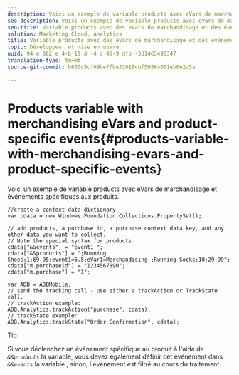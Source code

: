 ```yaml
---
description: Voici un exemple de variable products avec eVars de marchandisage et événements spécifiques aux produits.
seo-description: Voici un exemple de variable products avec eVars de marchandisage et événements spécifiques aux produits.
seo-title: Variable products avec des eVars de marchandisage et des événements spécifiques à un produit
solution: Marketing Cloud, Analytics
title: Variable products avec des eVars de marchandisage et des événements spécifiques à un produit
topic: Développeur et mise en œuvre
uuid: 94 e 882 e 4-b 19 d -4 c 48-9 dfb -331465490347
translation-type: tm+mt
source-git-commit: b630c5cf09be7fbe31018cbf50564001eb6e2a5a

---
```



# Products variable with merchandising eVars and product-specific events{#products-variable-with-merchandising-evars-and-product-specific-events}

Voici un exemple de variable products avec eVars de marchandisage et événements spécifiques aux produits.

```
//create a context data dictionary 
var cdata = new Windows.Foundation.Collections.PropertySet(); 
  
// add products, a purchase id, a purchase context data key, and any other data you want to collect. 
// Note the special syntax for products 
cdata["&&events"] = "event1 "; 
cdata["&&products"] = ";Running Shoes;1;69.95;event1=5.5;eVar1=Merchandising,;Running Socks;10;29.99"; 
cdata["m.purchaseid"] = "1234567890"; 
cdata["m.purchase"] = "1"; 
  
var ADB = ADBMobile; 
// send the tracking call - use either a trackAction or TrackState call. 
// trackAction example: 
ADB.Analytics.trackAction("purchase", cdata); 
// trackState example: 
ADB.Analytics.trackState("Order Confirmation", cdata);
```

>[!TIP]
>
>Si vous déclenchez un événement spécifique au produit à l'aide de *`&&products`* la variable, vous devez également définir cet événement dans *`&&events`* la variable ; sinon, l'événement est filtré au cours du traitement.

